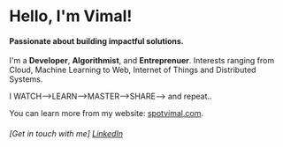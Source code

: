 
# Hello, I'm Vimal!

#### Passionate about building impactful solutions. 

I'm a **Developer**, **Algorithmist**, and **Entreprenuer**. Interests ranging from Cloud, Machine Learning to Web, Internet of Things and Distributed Systems.

I WATCH-->LEARN-->MASTER-->SHARE--> and repeat..

You can learn more from my website: [spotvimal.com](https://spotvimal.com).

###### [Get in touch with me] [LinkedIn](https://www.linkedin.com/in/vimalmoorthykrishnamoorthy/)

